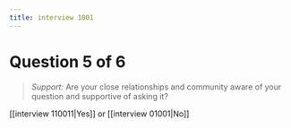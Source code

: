 ```yaml
---
title: interview 1001
---
```

# Question 5 of 6
> *Support:* Are your close relationships and community aware of your question and supportive of asking it?

[[interview 110011|Yes]] or [[interview 01001|No]] 